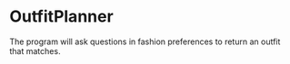 # OutfitPlanner
The program will ask questions in fashion preferences to return an outfit that matches.
